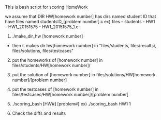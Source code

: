 This is bash script for scoring HomeWork

we assume that DIR HW[homework number] has dirs named student ID that have files named studentsID_[problem number].c
ex) files - students - HW1 - HW1_20151575 - HW1_20151575_1.c

1. ./make_dir_hw [homework number]
- then it makes dir hw[homework number] in "files/students, files/results/, files/solutions, files/testcases"

2. put the homeworks of  [homework number] in files/students/HW[homework number]/

3. put the solution of [homework number] in files/solutions/HW[homework number]/[problem number]

4. put the testcases of [homework number] in files/testcases/HW[homework number]/[problem number]

5. ./scoring_bash [HW#] [problem#] 
ex) ./scoring_bash HW1 1

5. Check the diffs and results 
